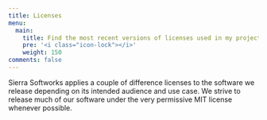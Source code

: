 ```yaml
---
title: Licenses
menu:
  main:
    title: Find the most recent versions of licenses used in my projects
    pre: '<i class="icon-lock"></i>'
    weight: 150
comments: false
---
```

Sierra Softworks applies a couple of difference licenses to the software we release
depending on its intended audience and use case. We strive to release much of our
software under the very permissive MIT license whenever possible.
